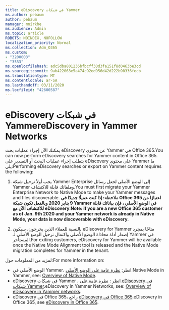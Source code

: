 ```yaml
---
title: eDiscovery في شبكات Yammer
ms.author: pebaum
author: pebaum
manager: mnirkhe
ms.audience: Admin
ms.topic: article
ROBOTS: NOINDEX, NOFOLLOW
localization_priority: Normal
ms.collection: Adm_O365
ms.custom:
- "3200003"
- "3533"
ms.openlocfilehash: adc5dba801236bfbcff30d3fa151f8d0463be3cd
ms.sourcegitcommit: 9ab422063e5a474c92ed956d42d222b90336fecb
ms.translationtype: MT
ms.contentlocale: ar-SA
ms.lasthandoff: 03/11/2020
ms.locfileid: "42600587"
---
```

# <a name="ediscovery-in-yammer-networks"></a><span data-ttu-id="677fe-102">eDiscovery في شبكات Yammer</span><span class="sxs-lookup"><span data-stu-id="677fe-102">eDiscovery in Yammer Networks</span></span>

<span data-ttu-id="677fe-103">يمكنك الآن إجراء عمليات بحث eDiscovery عن محتوى Yammer في Office 365.</span><span class="sxs-lookup"><span data-stu-id="677fe-103">You can now perform eDiscovery searches for Yammer content in Office 365.</span></span>  <span data-ttu-id="677fe-104">يتطلب إجراء عمليات البحث أو التصدير على eDiscovery على محتوى Yammer ما يلي:</span><span class="sxs-lookup"><span data-stu-id="677fe-104">Performing eDiscovery searches or export on Yammer content requires the following:</span></span>

1. <span data-ttu-id="677fe-105">يجب أولاً ترحيل شبكة Yammer Enterprise إلى الوضع الأصلي لجعل رسائل Yammer وملفاتك قابلة للاكتشاف.</span><span class="sxs-lookup"><span data-stu-id="677fe-105">You must first migrate your Yammer Enterprise Network to Native Mode to make your Yammer messages and files discoverable.</span></span> <span data-ttu-id="677fe-106">**ملاحظة: إذا كنت عميلًا جديدًا في Office 365 اعتبارًا من 9 يناير 2020 وبالفعل تكون شبكة Yammer في الوضع الأصلي ، فإن بياناتك قابلة للاكتشاف الآن مع eDiscovery**.</span><span class="sxs-lookup"><span data-stu-id="677fe-106">**Note: if you are a new Office 365 customer as of Jan. 9th 2020 and your Yammer network is already in Native Mode, your data is now discoverable with eDiscovery**.</span></span>

2. <span data-ttu-id="677fe-107">بالنسبة للعملاء الذين يخرجون، سيكون eDiscovery for Yammer متاحًا بمجرد إصدار أداة محاذاة الوضع الأصلي واكتمال ترحيل الوضع الأصلي لـ Yammer في المستأجر.</span><span class="sxs-lookup"><span data-stu-id="677fe-107">For exiting customers, eDiscovery for Yammer will be available once the Native Mode Alignment tool is released and the Native Mode migration completes for Yammer in the tenant.</span></span>

<span data-ttu-id="677fe-108">لمزيد من المعلومات حول:</span><span class="sxs-lookup"><span data-stu-id="677fe-108">For more information on:</span></span>

- <span data-ttu-id="677fe-109">الوضع الأصلي في Yammer، انظر: [نظرة عامة على الوضع الأصلي](https://docs.microsoft.com/yammer/configure-your-yammer-network/overview-native-mode).</span><span class="sxs-lookup"><span data-stu-id="677fe-109">Native Mode in Yammer, see: [Overview of Native Mode](https://docs.microsoft.com/yammer/configure-your-yammer-network/overview-native-mode).</span></span>
- <span data-ttu-id="677fe-110">eDiscovery في شبكات Yammer ، انظر : [نظرة عامة على eDiscovery في شبكات Yammer](https://docs.microsoft.com/yammer/manage-security-and-compliance/overview-of-ediscovery).</span><span class="sxs-lookup"><span data-stu-id="677fe-110">eDiscovery in Yammer Networks, see: [Overview of eDiscovery in Yammer networks](https://docs.microsoft.com/yammer/manage-security-and-compliance/overview-of-ediscovery).</span></span>
- <span data-ttu-id="677fe-111">eDiscovery في Office 365، راجع [eDiscovery في Office 365](https://docs.microsoft.com/microsoft-365/compliance/ediscovery).</span><span class="sxs-lookup"><span data-stu-id="677fe-111">eDiscovery in Office 365, see [eDiscovery in Office 365](https://docs.microsoft.com/microsoft-365/compliance/ediscovery).</span></span>
